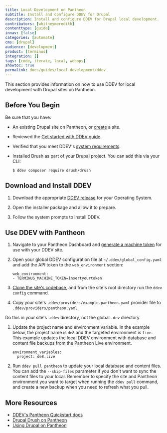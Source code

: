 ```yaml
---
title: Local Development on Pantheon
subtitle: Install and Configure DDEV for Drupal
description: Install and configure DDEV for Drupal local development.
contributors: [whitneymeredith]
contenttype: [guide]
innav: [false]
categories: [automate]
cms: [drupal]
audience: [development]
product: [terminus]
integration: []
tags: [code, iterate, local, webops]
showtoc: true
permalink: docs/guides/local-development/ddev
---
```


This section provides information on how to use DDEV for local development with Drupal sites on Pantheon.

## Before You Begin

Be sure that you have:

- An existing Drupal site on Pantheon, or [create](https://dashboard.pantheon.io/sites/create) a site.
- Reviewed the [Get started with DDEV guide](https://ddev.readthedocs.io/en/latest/).
- Verified that you meet DDEV's [system requirements](https://ddev.readthedocs.io/en/latest/).
- Installed Drush as part of your Drupal project. You can add this via your CLI:

    ```bash{promptUser: user}
    $ ddev composer require drush/drush
    ```

## Download and Install DDEV

1. Download the appropriate [DDEV release](https://ddev.readthedocs.io/en/latest/users/install/ddev-installation/) for your Operating System.

1. Open the installer package and allow it to prepare.

1. Follow the system prompts to install DDEV.

## Use DDEV with Pantheon

1. Navigate to your Pantheon Dashboard and [generate a machine token](/machine-tokens/) for use with your DDEV site.

1. Open your global DDEV configuration file at `~/.ddev/global_config.yaml` and add the API token to the `web_environment` section:

    ```bash{promptUser: user}
    web_environment:
    - TERMINUS_MACHINE_TOKEN=insertyourtoken
    ```

1. [Clone the site's codebase](/guides/git/git-config#clone-your-site-codebase), and from the site's root directory run the `ddev config` command.

1. Copy your site's `.ddev/providers/example.pantheon.yaml` provider file to `.ddev/providers/pantheon.yaml`.

  <Alert title="Note" type="info" >

  Do this in your site's `.ddev` directory, not the global `.dev` directory.

  </Alert>


1. Update the project name and environment variable. In the example below, the project name is `de8` and the targeted environment is `live`. This example updates the local DDEV environment with database and content file backups from the Pantheon Live environment.

    ```bash{promptUser: user}
    environment_variables:
      project: de8.live
    ```

1. Run `ddev pull pantheon` to update your local database and content files. You can add the `--skip-files` parameter if you don't want to sync the content files to your local. Remember to specify the site and Pantheon environment you want to target when running the `ddev pull` command, and create a new backup when you need to refresh what you pull.

## More Resources

- [DDEV's Pantheon Quickstart docs](https://ddev.readthedocs.io/en/latest/users/providers/pantheon/)
- [Drupal Drush on Pantheon](/guides/drush)
- [Using Drupal on Pantheon](/develop-drupal)

